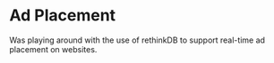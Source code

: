 # Ad Placement

Was playing around with the use of rethinkDB to support real-time
ad placement on websites.
